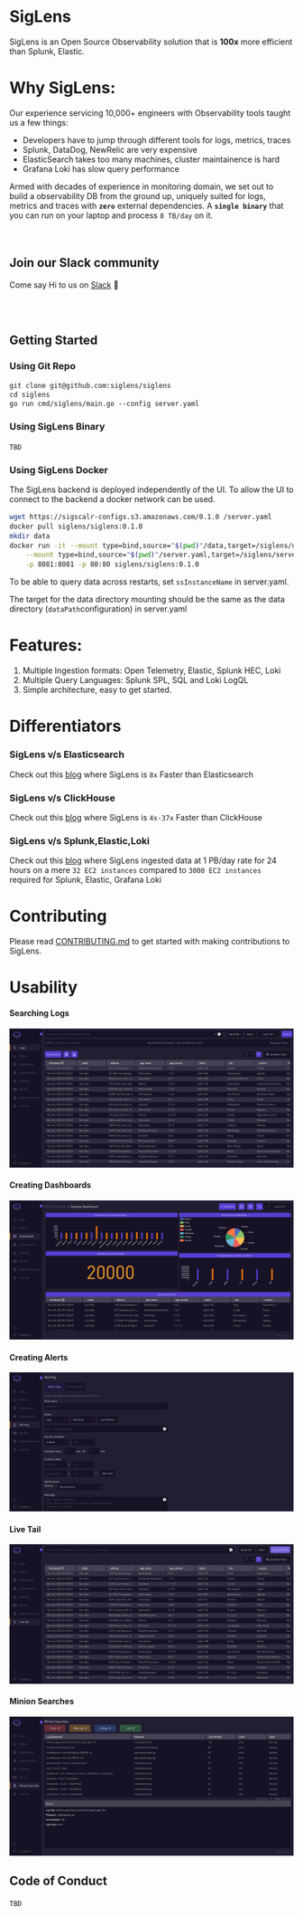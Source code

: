 # SigLens

SigLens is an Open Source Observability solution that is **100x** more efficient than Splunk, Elastic. 

# Why SigLens:
Our experience servicing 10,000+ engineers with Observability tools taught us a few things:

- Developers have to jump through different tools for logs, metrics, traces
- Splunk, DataDog, NewRelic are very expensive
- ElasticSearch takes too many machines, cluster maintainence is hard
- Grafana Loki has slow query performance

Armed with decades of experience in monitoring domain, we set out to build a observability DB from the ground up, uniquely suited for logs, metrics and traces with **`zero`** external dependencies. A **`single binary`** that you can run on your laptop and process `8 TB/day` on it.  
<br /><br />


## Join our Slack community

Come say Hi to us on <a href="https://www.siglens.com/slack" target="_blank">Slack</a> 👋

<br /><br />

## Getting Started

### Using Git Repo
```
git clone git@github.com:siglens/siglens
cd siglens
go run cmd/siglens/main.go --config server.yaml
```

### Using SigLens Binary
`TBD`

### Using SigLens Docker
The SigLens backend is deployed independently of the UI. 
To allow the UI to connect to the backend a docker network can be used.
```bash
wget https://sigscalr-configs.s3.amazonaws.com/0.1.0 /server.yaml
docker pull siglens/siglens:0.1.0 
mkdir data
docker run -it --mount type=bind,source="$(pwd)"/data,target=/siglens/data \
    --mount type=bind,source="$(pwd)"/server.yaml,target=/siglens/server.yaml \
    -p 8081:8081 -p 80:80 siglens/siglens:0.1.0 
```
To be able to query data across restarts, set `ssInstanceName` in server.yaml.

The target for the data directory mounting should be the same as the data directory (`dataPath`configuration) in server.yaml

# Features:

1. Multiple Ingestion formats: Open Telemetry, Elastic, Splunk HEC, Loki
2. Multiple Query Languages: Splunk SPL, SQL and Loki LogQL
3. Simple architecture, easy to get started.

# Differentiators

### SigLens v/s Elasticsearch 
Check out this <a href="https://www.sigscalr.io/blog/sigscalr-vs-elasticsearch.html" target="_blank">blog</a> where SigLens is ` 8x ` Faster than Elasticsearch

### SigLens v/s ClickHouse 
Check out this <a href="https://www.sigscalr.io/blog/sigscalr-vs-clickhouse.html" target="_blank">blog</a> where SigLens is `4x-37x` Faster than ClickHouse

### SigLens v/s Splunk,Elastic,Loki  
Check out this <a href="https://www.sigscalr.io/blog/petabyte-of-observability-data.html" target="_blank">blog</a> where SigLens ingested data at 1 PB/day rate for 24 hours on a mere `32 EC2 instances` compared to `3000 EC2 instances` required for Splunk, Elastic, Grafana Loki

# Contributing

Please read [CONTRIBUTING.md](CONTRIBUTING.md) to get started with making contributions to SigLens.

# Usability

#### Searching Logs
![Searching Logs](./static/assets/readme-assets/log-searching.png)

#### Creating Dashboards
![Creating Dashboards](./static/assets/readme-assets/dashboards.png)

#### Creating Alerts
![Creating Alerts](./static/assets/readme-assets/alerting.png)

#### Live Tail
![Live Tail](./static/assets/readme-assets/live-tail.png)

#### Minion Searches
![Minion Searches](./static/assets/readme-assets/minion-searches.png)


## Code of Conduct
`TBD`

